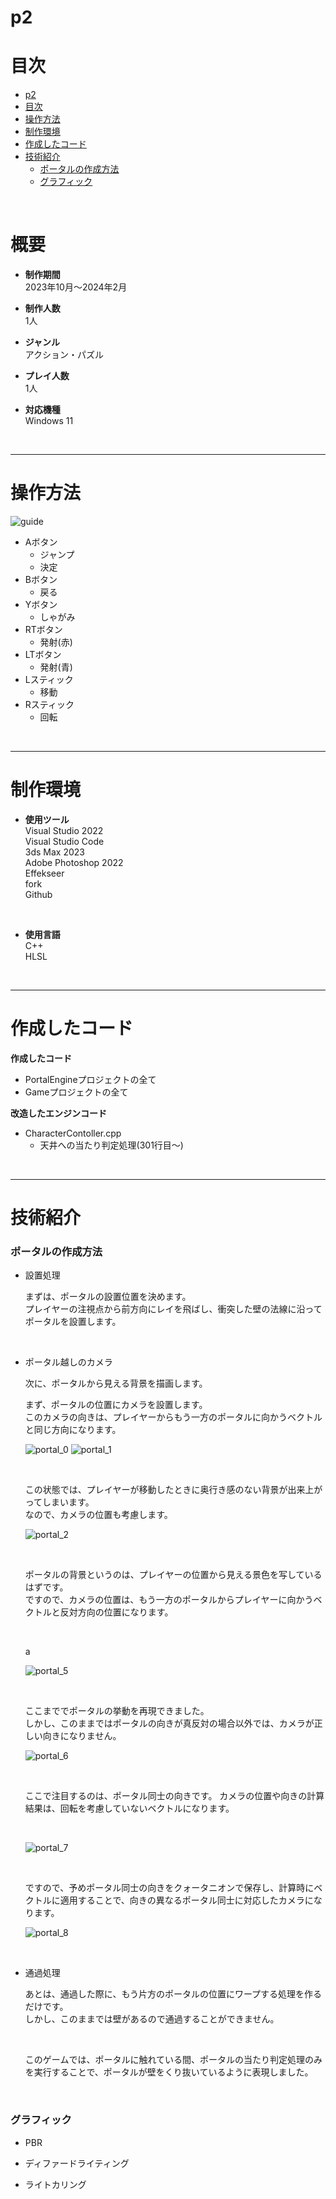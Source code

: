 <a id="anchor1"></a>
# p2

<a id="anchor2"></a>
# 目次

  + [p2](#anchor1)
  + [目次](#anchor2)
  + [操作方法](#anchor3)
  + [制作環境](#anchor4)
  + [作成したコード](#anchor5)
  + [技術紹介](#anchor6)
    + [ポータルの作成方法](#anchor7)
    + [グラフィック](#anchor8)
  
<br>

<a id="anchor3"></a>
# 概要

+ **制作期間** <br>
    2023年10月～2024年2月

+ **制作人数** <br>
  1人

+ **ジャンル** <br>
  アクション・パズル

+ **プレイ人数** <br>
  1人

+ **対応機種**　<br>
  Windows 11
  
<br>

---
<a id="anchor3"></a>
# 操作方法

![guide](portfolio/guide.png)

+ Aボタン<br>
  + ジャンプ
  + 決定
+ Bボタン<br>
  + 戻る
+ Yボタン<br>
  + しゃがみ
+ RTボタン<br>
  + 発射(赤)
+ LTボタン<br>
  + 発射(青)
+ Lスティック<br>
  + 移動
+ Rスティック<br>
  + 回転

<br>

---
<a id="anchor4"></a>
# 制作環境

+ **使用ツール**<br>
  Visual Studio 2022 <br>
  Visual Studio Code <br>
  3ds Max 2023 <br>
  Adobe Photoshop 2022 <br>
  Effekseer <br>
  fork <br>
  Github

<br>

+ **使用言語**<br>
    C++<br>
    HLSL<br>

<br>

---
<a id="anchor5"></a>
# 作成したコード

**作成したコード**

+ PortalEngineプロジェクトの全て
+ Gameプロジェクトの全て

**改造したエンジンコード**

+ CharacterContoller.cpp
  + 天井への当たり判定処理(301行目～)


<br>

---
<a id="anchor6"></a>
# 技術紹介

<a id="anchor7"></a>
### **ポータルの作成方法**

+ 設置処理

  まずは、ポータルの設置位置を決めます。<br>
  プレイヤーの注視点から前方向にレイを飛ばし、衝突した壁の法線に沿ってポータルを設置します。

  <br>

+ ポータル越しのカメラ

  次に、ポータルから見える背景を描画します。

  まず、ポータルの位置にカメラを設置します。<br>
  このカメラの向きは、プレイヤーからもう一方のポータルに向かうベクトルと同じ方向になります。

  ![portal_0](portfolio/portal_0.png)
  ![portal_1](portfolio/portal_1.png)

  <br>

  この状態では、プレイヤーが移動したときに奥行き感のない背景が出来上がってしまいます。<br>
  なので、カメラの位置も考慮します。

  ![portal_2](portfolio/portal_2.png)

  <br>

  ポータルの背景というのは、プレイヤーの位置から見える景色を写しているはずです。<br>
  ですので、カメラの位置は、もう一方のポータルからプレイヤーに向かうベクトルと反対方向の位置になります。

  

  <br>

  a

  ![portal_5](portfolio/portal_5.png)

  <br>

  ここまででポータルの挙動を再現できました。<br>
  しかし、このままではポータルの向きが真反対の場合以外では、カメラが正しい向きになりません。

  ![portal_6](portfolio/portal_6.png)

  <br>

  ここで注目するのは、ポータル同士の向きです。
  カメラの位置や向きの計算結果は、回転を考慮していないベクトルになります。

  <br>

  ![portal_7](portfolio/portal_7.png)

  <br>


  ですので、予めポータル同士の向きをクォータニオンで保存し、計算時にベクトルに適用することで、向きの異なるポータル同士に対応したカメラになります。

  ![portal_8](portfolio/portal_8.png)

  <br>

+ 通過処理

  あとは、通過した際に、もう片方のポータルの位置にワープする処理を作るだけです。<br>
  しかし、このままでは壁があるので通過することができません。

  <br>

  このゲームでは、ポータルに触れている間、ポータルの当たり判定処理のみを実行することで、ポータルが壁をくり抜いているように表現しました。



<br>

<a id="anchor8"></a>
### **グラフィック**

+ PBR

+ ディファードライティング

+ ライトカリング